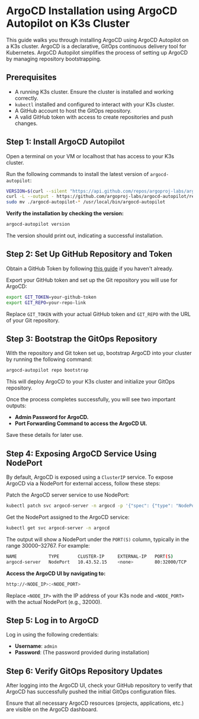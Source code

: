 # ArgoCD Installation using ArgoCD Autopilot on K3s Cluster

This guide walks you through installing ArgoCD using ArgoCD Autopilot on a K3s cluster. ArgoCD is a declarative, GitOps continuous delivery tool for Kubernetes. ArgoCD Autopilot simplifies the process of setting up ArgoCD by managing repository bootstrapping.

## Prerequisites
- A running K3s cluster. Ensure the cluster is installed and working correctly.
- `kubectl` installed and configured to interact with your K3s cluster.
- A GitHub account to host the GitOps repository.
- A valid GitHub token with access to create repositories and push changes.

## Step 1: Install ArgoCD Autopilot
Open a terminal on your VM or localhost that has access to your K3s cluster.

Run the following commands to install the latest version of `argocd-autopilot`:

```bash
VERSION=$(curl --silent "https://api.github.com/repos/argoproj-labs/argocd-autopilot/releases/latest" | grep '"tag_name"' | sed -E 's/.*"([^"]+)".*/\1/')
curl -L --output - https://github.com/argoproj-labs/argocd-autopilot/releases/download/"$VERSION"/argocd-autopilot-linux-amd64.tar.gz | tar zx
sudo mv ./argocd-autopilot-* /usr/local/bin/argocd-autopilot
```

**Verify the installation by checking the version:**

```bash
argocd-autopilot version
```

The version should print out, indicating a successful installation.

## Step 2: Set Up GitHub Repository and Token
Obtain a GitHub Token by following [this guide](https://docs.github.com/en/github/authenticating-to-github/creating-a-personal-access-token) if you haven't already.

Export your GitHub token and set up the Git repository you will use for ArgoCD:

```bash
export GIT_TOKEN=your-github-token
export GIT_REPO=your-repo-link
```

Replace `GIT_TOKEN` with your actual GitHub token and `GIT_REPO` with the URL of your Git repository.

## Step 3: Bootstrap the GitOps Repository
With the repository and Git token set up, bootstrap ArgoCD into your cluster by running the following command:

```bash
argocd-autopilot repo bootstrap
```

This will deploy ArgoCD to your K3s cluster and initialize your GitOps repository.

Once the process completes successfully, you will see two important outputs:

- **Admin Password for ArgoCD.**
- **Port Forwarding Command to access the ArgoCD UI.**

Save these details for later use.

## Step 4: Exposing ArgoCD Service Using NodePort
By default, ArgoCD is exposed using a `ClusterIP` service. To expose ArgoCD via a NodePort for external access, follow these steps:

Patch the ArgoCD server service to use NodePort:

```bash
kubectl patch svc argocd-server -n argocd -p '{"spec": {"type": "NodePort"}}'
```

Get the NodePort assigned to the ArgoCD service:

```bash
kubectl get svc argocd-server -n argocd
```

The output will show a NodePort under the `PORT(S)` column, typically in the range 30000–32767. For example:

```bash
NAME            TYPE       CLUSTER-IP     EXTERNAL-IP   PORT(S)             AGE
argocd-server   NodePort   10.43.52.15    <none>        80:32000/TCP        2m
```

**Access the ArgoCD UI by navigating to:**

```bash
http://<NODE_IP>:<NODE_PORT>
```

Replace `<NODE_IP>` with the IP address of your K3s node and `<NODE_PORT>` with the actual NodePort (e.g., 32000).

## Step 5: Log in to ArgoCD
Log in using the following credentials:

- **Username**: `admin`
- **Password**: (The password provided during installation)

## Step 6: Verify GitOps Repository Updates
After logging into the ArgoCD UI, check your GitHub repository to verify that ArgoCD has successfully pushed the initial GitOps configuration files.

Ensure that all necessary ArgoCD resources (projects, applications, etc.) are visible on the ArgoCD dashboard.
```
